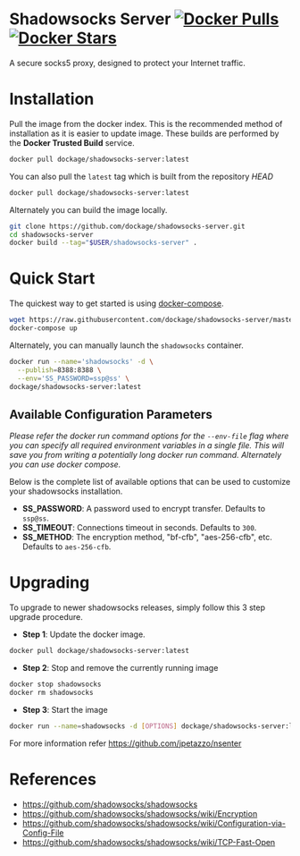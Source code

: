 # Shadowsocks Server [![Docker Pulls](https://img.shields.io/docker/pulls/dockage/shadowsocks-server.svg?style=flat)](https://registry.hub.docker.com/u/dockage/shadowsocks-server/) [![Docker Stars](https://img.shields.io/docker/stars/dockage/shadowsocks-server.svg?style=flat)](https://registry.hub.docker.com/u/dockage/shadowsocks-server/)
A secure socks5 proxy, designed to protect your Internet traffic.


# Installation

Pull the image from the docker index. This is the recommended method of installation as it is easier to update image. These builds are performed by the **Docker Trusted Build** service.

```bash
docker pull dockage/shadowsocks-server:latest
```

You can also pull the `latest` tag which is built from the repository *HEAD*

```bash
docker pull dockage/shadowsocks-server:latest
```

Alternately you can build the image locally.

```bash
git clone https://github.com/dockage/shadowsocks-server.git
cd shadowsocks-server
docker build --tag="$USER/shadowsocks-server" .
```


# Quick Start

The quickest way to get started is using [docker-compose](https://docs.docker.com/compose/).

```bash
wget https://raw.githubusercontent.com/dockage/shadowsocks-server/master/docker-compose.yml
docker-compose up
```

Alternately, you can manually launch the `shadowsocks` container.

```bash
docker run --name='shadowsocks' -d \
  --publish=8388:8388 \
  --env='SS_PASSWORD=ssp@ss' \
dockage/shadowsocks-server:latest
```


## Available Configuration Parameters

*Please refer the docker run command options for the `--env-file` flag where you can specify all required environment variables in a single file. This will save you from writing a potentially long docker run command. Alternately you can use docker compose.*

Below is the complete list of available options that can be used to customize your shadowsocks installation.

- **SS_PASSWORD**: A password used to encrypt transfer. Defaults to `ssp@ss`.
- **SS_TIMEOUT**: Connections timeout in seconds. Defaults to `300`.
- **SS_METHOD**: The encryption method, "bf-cfb", "aes-256-cfb", etc. Defaults to `aes-256-cfb`.

# Upgrading

To upgrade to newer shadowsocks releases, simply follow this 3 step upgrade procedure.

- **Step 1**: Update the docker image.

```bash
docker pull dockage/shadowsocks-server:latest
```

- **Step 2**: Stop and remove the currently running image

```bash
docker stop shadowsocks
docker rm shadowsocks
```

- **Step 3**: Start the image

```bash
docker run --name=shadowsocks -d [OPTIONS] dockage/shadowsocks-server:latest
```


For more information refer https://github.com/jpetazzo/nsenter

# References
  * https://github.com/shadowsocks/shadowsocks
  * https://github.com/shadowsocks/shadowsocks/wiki/Encryption
  * https://github.com/shadowsocks/shadowsocks/wiki/Configuration-via-Config-File
  * https://github.com/shadowsocks/shadowsocks/wiki/TCP-Fast-Open